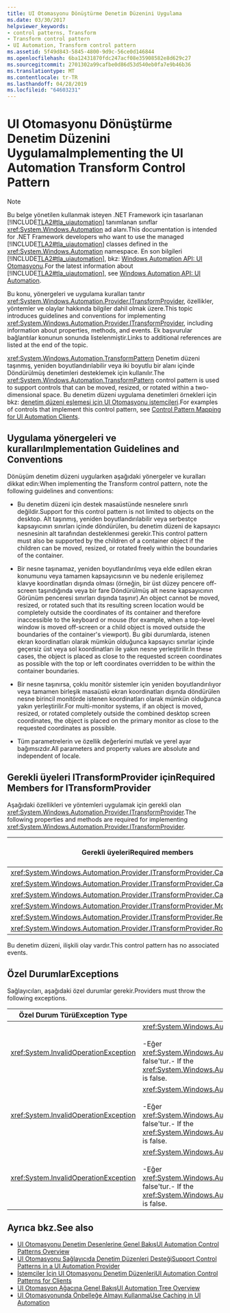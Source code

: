 ```yaml
---
title: UI Otomasyonu Dönüştürme Denetim Düzenini Uygulama
ms.date: 03/30/2017
helpviewer_keywords:
- control patterns, Transform
- Transform control pattern
- UI Automation, Transform control pattern
ms.assetid: 5f49d843-5845-4800-9d9c-56ce0d146844
ms.openlocfilehash: 6ba12431870fdc247acf08e35908582e8d629c27
ms.sourcegitcommit: 2701302a99cafbe0d86d53d540eb0fa7e9b46b36
ms.translationtype: MT
ms.contentlocale: tr-TR
ms.lasthandoff: 04/28/2019
ms.locfileid: "64603231"
---
```

# <a name="implementing-the-ui-automation-transform-control-pattern"></a><span data-ttu-id="a674d-102">UI Otomasyonu Dönüştürme Denetim Düzenini Uygulama</span><span class="sxs-lookup"><span data-stu-id="a674d-102">Implementing the UI Automation Transform Control Pattern</span></span>
> [!NOTE]
>  <span data-ttu-id="a674d-103">Bu belge yönetilen kullanmak isteyen .NET Framework için tasarlanan [!INCLUDE[TLA2#tla_uiautomation](../../../includes/tla2sharptla-uiautomation-md.md)] tanımlanan sınıflar <xref:System.Windows.Automation> ad alanı.</span><span class="sxs-lookup"><span data-stu-id="a674d-103">This documentation is intended for .NET Framework developers who want to use the managed [!INCLUDE[TLA2#tla_uiautomation](../../../includes/tla2sharptla-uiautomation-md.md)] classes defined in the <xref:System.Windows.Automation> namespace.</span></span> <span data-ttu-id="a674d-104">En son bilgileri [!INCLUDE[TLA2#tla_uiautomation](../../../includes/tla2sharptla-uiautomation-md.md)], bkz: [Windows Automation API: UI Otomasyonu](https://go.microsoft.com/fwlink/?LinkID=156746).</span><span class="sxs-lookup"><span data-stu-id="a674d-104">For the latest information about [!INCLUDE[TLA2#tla_uiautomation](../../../includes/tla2sharptla-uiautomation-md.md)], see [Windows Automation API: UI Automation](https://go.microsoft.com/fwlink/?LinkID=156746).</span></span>  
  
 <span data-ttu-id="a674d-105">Bu konu, yönergeleri ve uygulama kuralları tanıtır <xref:System.Windows.Automation.Provider.ITransformProvider>, özellikler, yöntemler ve olaylar hakkında bilgiler dahil olmak üzere.</span><span class="sxs-lookup"><span data-stu-id="a674d-105">This topic introduces guidelines and conventions for implementing <xref:System.Windows.Automation.Provider.ITransformProvider>, including information about properties, methods, and events.</span></span> <span data-ttu-id="a674d-106">Ek başvurular bağlantılar konunun sonunda listelenmiştir.</span><span class="sxs-lookup"><span data-stu-id="a674d-106">Links to additional references are listed at the end of the topic.</span></span>  
  
 <span data-ttu-id="a674d-107"><xref:System.Windows.Automation.TransformPattern> Denetim düzeni taşınmış, yeniden boyutlandırılabilir veya iki boyutlu bir alanı içinde Döndürülmüş denetimleri desteklemek için kullanılır.</span><span class="sxs-lookup"><span data-stu-id="a674d-107">The <xref:System.Windows.Automation.TransformPattern> control pattern is used to support controls that can be moved, resized, or rotated within a two-dimensional space.</span></span> <span data-ttu-id="a674d-108">Bu denetim düzeni uygulama denetimleri örnekleri için bkz: [denetim düzeni eşlemesi için UI Otomasyonu istemcileri](../../../docs/framework/ui-automation/control-pattern-mapping-for-ui-automation-clients.md).</span><span class="sxs-lookup"><span data-stu-id="a674d-108">For examples of controls that implement this control pattern, see [Control Pattern Mapping for UI Automation Clients](../../../docs/framework/ui-automation/control-pattern-mapping-for-ui-automation-clients.md).</span></span>  
  
<a name="Implementation_Guidelines_and_Conventions"></a>   
## <a name="implementation-guidelines-and-conventions"></a><span data-ttu-id="a674d-109">Uygulama yönergeleri ve kuralları</span><span class="sxs-lookup"><span data-stu-id="a674d-109">Implementation Guidelines and Conventions</span></span>  
 <span data-ttu-id="a674d-110">Dönüşüm denetim düzeni uygularken aşağıdaki yönergeler ve kuralları dikkat edin:</span><span class="sxs-lookup"><span data-stu-id="a674d-110">When implementing the Transform control pattern, note the following guidelines and conventions:</span></span>  
  
- <span data-ttu-id="a674d-111">Bu denetim düzeni için destek masaüstünde nesnelere sınırlı değildir.</span><span class="sxs-lookup"><span data-stu-id="a674d-111">Support for this control pattern is not limited to objects on the desktop.</span></span> <span data-ttu-id="a674d-112">Alt taşınmış, yeniden boyutlandırılabilir veya serbestçe kapsayıcının sınırları içinde döndürülen, bu denetim düzeni de kapsayıcı nesnesinin alt tarafından desteklenmesi gerekir.</span><span class="sxs-lookup"><span data-stu-id="a674d-112">This control pattern must also be supported by the children of a container object if the children can be moved, resized, or rotated freely within the boundaries of the container.</span></span>  
  
- <span data-ttu-id="a674d-113">Bir nesne taşınamaz, yeniden boyutlandırılmış veya elde edilen ekran konumunu veya tamamen kapsayıcısının ve bu nedenle erişilemez klavye koordinatları dışında olması (örneğin, bir üst düzey pencere off-screen taşındığında veya bir fare Döndürülmüş alt nesne kapsayıcının Görünüm penceresi sınırları dışında taşınır).</span><span class="sxs-lookup"><span data-stu-id="a674d-113">An object cannot be moved, resized, or rotated such that its resulting screen location would be completely outside the coordinates of its container and therefore inaccessible to the keyboard or mouse (for example, when a top-level window is moved off-screen or a child object is moved outside the boundaries of the container's viewport).</span></span> <span data-ttu-id="a674d-114">Bu gibi durumlarda, istenen ekran koordinatları olarak mümkün olduğunca kapsayıcı sınırlar içinde geçersiz üst veya sol koordinatları ile yakın nesne yerleştirilir.</span><span class="sxs-lookup"><span data-stu-id="a674d-114">In these cases, the object is placed as close to the requested screen coordinates as possible with the top or left coordinates overridden to be within the container boundaries.</span></span>  
  
- <span data-ttu-id="a674d-115">Bir nesne taşınırsa, çoklu monitör sistemler için yeniden boyutlandırılıyor veya tamamen birleşik masaüstü ekran koordinatları dışında döndürülen nesne birincil monitörde istenen koordinatları olarak mümkün olduğunca yakın yerleştirilir.</span><span class="sxs-lookup"><span data-stu-id="a674d-115">For multi-monitor systems, if an object is moved, resized, or rotated completely outside the combined desktop screen coordinates, the object is placed on the primary monitor as close to the requested coordinates as possible.</span></span>  
  
- <span data-ttu-id="a674d-116">Tüm parametrelerin ve özellik değerlerini mutlak ve yerel ayar bağımsızdır.</span><span class="sxs-lookup"><span data-stu-id="a674d-116">All parameters and property values are absolute and independent of locale.</span></span>  
  
<a name="Required_Members_for_the_IValueProvider_Interface"></a>   
## <a name="required-members-for-itransformprovider"></a><span data-ttu-id="a674d-117">Gerekli üyeleri ITransformProvider için</span><span class="sxs-lookup"><span data-stu-id="a674d-117">Required Members for ITransformProvider</span></span>  
 <span data-ttu-id="a674d-118">Aşağıdaki özellikleri ve yöntemleri uygulamak için gerekli olan <xref:System.Windows.Automation.Provider.ITransformProvider>.</span><span class="sxs-lookup"><span data-stu-id="a674d-118">The following properties and methods are required for implementing <xref:System.Windows.Automation.Provider.ITransformProvider>.</span></span>  
  
|<span data-ttu-id="a674d-119">Gerekli üyeleri</span><span class="sxs-lookup"><span data-stu-id="a674d-119">Required members</span></span>|<span data-ttu-id="a674d-120">Üye türü</span><span class="sxs-lookup"><span data-stu-id="a674d-120">Member type</span></span>|<span data-ttu-id="a674d-121">Notlar</span><span class="sxs-lookup"><span data-stu-id="a674d-121">Notes</span></span>|  
|----------------------|-----------------|-----------|  
|<xref:System.Windows.Automation.Provider.ITransformProvider.CanMove%2A>|<span data-ttu-id="a674d-122">Özellik</span><span class="sxs-lookup"><span data-stu-id="a674d-122">Property</span></span>|<span data-ttu-id="a674d-123">None</span><span class="sxs-lookup"><span data-stu-id="a674d-123">None</span></span>|  
|<xref:System.Windows.Automation.Provider.ITransformProvider.CanResize%2A>|<span data-ttu-id="a674d-124">Özellik</span><span class="sxs-lookup"><span data-stu-id="a674d-124">Property</span></span>|<span data-ttu-id="a674d-125">Yok.</span><span class="sxs-lookup"><span data-stu-id="a674d-125">None</span></span>|  
|<xref:System.Windows.Automation.Provider.ITransformProvider.CanRotate%2A>|<span data-ttu-id="a674d-126">Özellik</span><span class="sxs-lookup"><span data-stu-id="a674d-126">Property</span></span>|<span data-ttu-id="a674d-127">Yok.</span><span class="sxs-lookup"><span data-stu-id="a674d-127">None</span></span>|  
|<xref:System.Windows.Automation.Provider.ITransformProvider.Move%2A>|<span data-ttu-id="a674d-128">Yöntem</span><span class="sxs-lookup"><span data-stu-id="a674d-128">Method</span></span>|<span data-ttu-id="a674d-129">Yok.</span><span class="sxs-lookup"><span data-stu-id="a674d-129">None</span></span>|  
|<xref:System.Windows.Automation.Provider.ITransformProvider.Resize%2A>|<span data-ttu-id="a674d-130">Yöntem</span><span class="sxs-lookup"><span data-stu-id="a674d-130">Method</span></span>|<span data-ttu-id="a674d-131">Yok.</span><span class="sxs-lookup"><span data-stu-id="a674d-131">None</span></span>|  
|<xref:System.Windows.Automation.Provider.ITransformProvider.Rotate%2A>|<span data-ttu-id="a674d-132">Yöntem</span><span class="sxs-lookup"><span data-stu-id="a674d-132">Method</span></span>|<span data-ttu-id="a674d-133">Yok.</span><span class="sxs-lookup"><span data-stu-id="a674d-133">None</span></span>|  
  
 <span data-ttu-id="a674d-134">Bu denetim düzeni, ilişkili olay vardır.</span><span class="sxs-lookup"><span data-stu-id="a674d-134">This control pattern has no associated events.</span></span>  
  
<a name="Exceptions"></a>   
## <a name="exceptions"></a><span data-ttu-id="a674d-135">Özel Durumlar</span><span class="sxs-lookup"><span data-stu-id="a674d-135">Exceptions</span></span>  
 <span data-ttu-id="a674d-136">Sağlayıcıları, aşağıdaki özel durumlar gerekir.</span><span class="sxs-lookup"><span data-stu-id="a674d-136">Providers must throw the following exceptions.</span></span>  
  
|<span data-ttu-id="a674d-137">Özel Durum Türü</span><span class="sxs-lookup"><span data-stu-id="a674d-137">Exception Type</span></span>|<span data-ttu-id="a674d-138">Koşul</span><span class="sxs-lookup"><span data-stu-id="a674d-138">Condition</span></span>|  
|--------------------|---------------|  
|<xref:System.InvalidOperationException>|<xref:System.Windows.Automation.Provider.ITransformProvider.Move%2A><br /><br /> <span data-ttu-id="a674d-139">-Eğer <xref:System.Windows.Automation.TransformPatternIdentifiers.CanMoveProperty> false'tur.</span><span class="sxs-lookup"><span data-stu-id="a674d-139">-   If the <xref:System.Windows.Automation.TransformPatternIdentifiers.CanMoveProperty> is false.</span></span>|  
|<xref:System.InvalidOperationException>|<xref:System.Windows.Automation.Provider.ITransformProvider.Resize%2A><br /><br /> <span data-ttu-id="a674d-140">-Eğer <xref:System.Windows.Automation.TransformPatternIdentifiers.CanResizeProperty> false'tur.</span><span class="sxs-lookup"><span data-stu-id="a674d-140">-   If the <xref:System.Windows.Automation.TransformPatternIdentifiers.CanResizeProperty> is false.</span></span>|  
|<xref:System.InvalidOperationException>|<xref:System.Windows.Automation.Provider.ITransformProvider.Rotate%2A><br /><br /> <span data-ttu-id="a674d-141">-Eğer <xref:System.Windows.Automation.TransformPatternIdentifiers.CanRotateProperty> false'tur.</span><span class="sxs-lookup"><span data-stu-id="a674d-141">-   If the <xref:System.Windows.Automation.TransformPatternIdentifiers.CanRotateProperty> is false.</span></span>|  
  
## <a name="see-also"></a><span data-ttu-id="a674d-142">Ayrıca bkz.</span><span class="sxs-lookup"><span data-stu-id="a674d-142">See also</span></span>

- [<span data-ttu-id="a674d-143">UI Otomasyonu Denetim Desenlerine Genel Bakış</span><span class="sxs-lookup"><span data-stu-id="a674d-143">UI Automation Control Patterns Overview</span></span>](../../../docs/framework/ui-automation/ui-automation-control-patterns-overview.md)
- [<span data-ttu-id="a674d-144">UI Otomasyonu Sağlayıcıda Denetim Düzenleri Desteği</span><span class="sxs-lookup"><span data-stu-id="a674d-144">Support Control Patterns in a UI Automation Provider</span></span>](../../../docs/framework/ui-automation/support-control-patterns-in-a-ui-automation-provider.md)
- [<span data-ttu-id="a674d-145">İstemciler İçin UI Otomasyonu Denetim Düzenleri</span><span class="sxs-lookup"><span data-stu-id="a674d-145">UI Automation Control Patterns for Clients</span></span>](../../../docs/framework/ui-automation/ui-automation-control-patterns-for-clients.md)
- [<span data-ttu-id="a674d-146">UI Otomasyon Ağacına Genel Bakış</span><span class="sxs-lookup"><span data-stu-id="a674d-146">UI Automation Tree Overview</span></span>](../../../docs/framework/ui-automation/ui-automation-tree-overview.md)
- [<span data-ttu-id="a674d-147">UI Otomasyonunda Önbelleğe Almayı Kullanma</span><span class="sxs-lookup"><span data-stu-id="a674d-147">Use Caching in UI Automation</span></span>](../../../docs/framework/ui-automation/use-caching-in-ui-automation.md)

